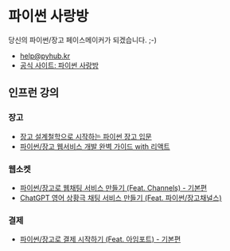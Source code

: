 # 파이썬 사랑방

당신의 파이썬/장고 페이스메이커가 되겠습니다. ;-)

+ help@pyhub.kr
+ [공식 사이트: 파이썬 사랑방](https://pyhub.kr)

## 인프런 강의

### 장고

+ [장고 설계철학으로 시작하는 파이썬 장고 입문](https://inf.run/RDjT)
+ [파이썬/장고 웹서비스 개발 완벽 가이드 with 리액트](https://inf.run/Gnp7)

### 웹소켓

+ [파이썬/장고로 웹채팅 서비스 만들기 (Feat. Channels) - 기본편](https://inf.run/gb8y)
+ [ChatGPT 영어 상황극 채팅 서비스 만들기 (Feat. 파이썬/장고채널스)](https://inf.run/6FmN)

### 결제

+ [파이썬/장고로 결제 시작하기 (Feat. 아임포트) - 기본편](https://inf.run/Si9b)
